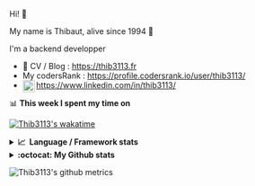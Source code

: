 Hi! 👋

My name is Thibaut, alive since 1994 🍷

I'm a backend developper

-   📝 CV / Blog : https://thib3113.fr
-   My codersRank : https://profile.codersrank.io/user/thib3113/
-   <a href="https://www.linkedin.com/in/thib3113/"><img align="left" alt="Thib3113's Linkedin" width="21px" src="https://raw.githubusercontent.com/peterthehan/peterthehan/master/assets/linkedin.svg" /></a> https://www.linkedin.com/in/thib3113/

📊 **This week I spent my time on**

[![Thib3113's wakatime](https://github-readme-stats.vercel.app/api/wakatime?username=thib3113&layout=default&theme=dracula&langs_count=6&hide_title=true&hide_border=true)](https://wakatime.com/@thib3113)

<details>
  <summary><b>📈&nbsp;&nbsp;Language&nbsp;/&nbsp;Framework stats</b></summary>
  <br/>  
  <a href='https://profile.codersrank.io/user/thib3113/'>
  <img src='http://cr-skills-chart-widget.azurewebsites.net/api/api?username=thib3113&padding=30&skills=php,batchfile,javascript,less,mysql,reactjs,scss,shell,typescript,vue'>
  </a>
</details>

<details>
  <summary><b>:octocat: My Github stats</b></summary>
  <br/>  
  
  <img src="https://github-readme-stats.vercel.app/api?username=thib3113&theme=dracula&show_icons=true&" alt="Thib3113's GitHub stats" />

<!--START_SECTION:activity-->

1. 🎉 Merged PR [#226](https://github.com/thib3113/unifi-blockips-srv/pull/226) in [thib3113/unifi-blockips-srv](https://github.com/thib3113/unifi-blockips-srv)
2. 🎉 Merged PR [#225](https://github.com/thib3113/unifi-blockips-srv/pull/225) in [thib3113/unifi-blockips-srv](https://github.com/thib3113/unifi-blockips-srv)
3. 🎉 Merged PR [#224](https://github.com/thib3113/unifi-blockips-srv/pull/224) in [thib3113/unifi-blockips-srv](https://github.com/thib3113/unifi-blockips-srv)
4. 💪 Opened PR [#224](https://github.com/thib3113/unifi-blockips-srv/pull/224) in [thib3113/unifi-blockips-srv](https://github.com/thib3113/unifi-blockips-srv)
5. ❗️ Closed issue [#221](https://github.com/thib3113/unifi-blockips-srv/issues/221) in [thib3113/unifi-blockips-srv](https://github.com/thib3113/unifi-blockips-srv)
 <!--END_SECTION:activity-->

</details>

![Thib3113's github metrics](https://gist.githubusercontent.com/thib3113/83a96e16f8bca103f1b0e376186c66ec/raw/github-metrics.svg)
